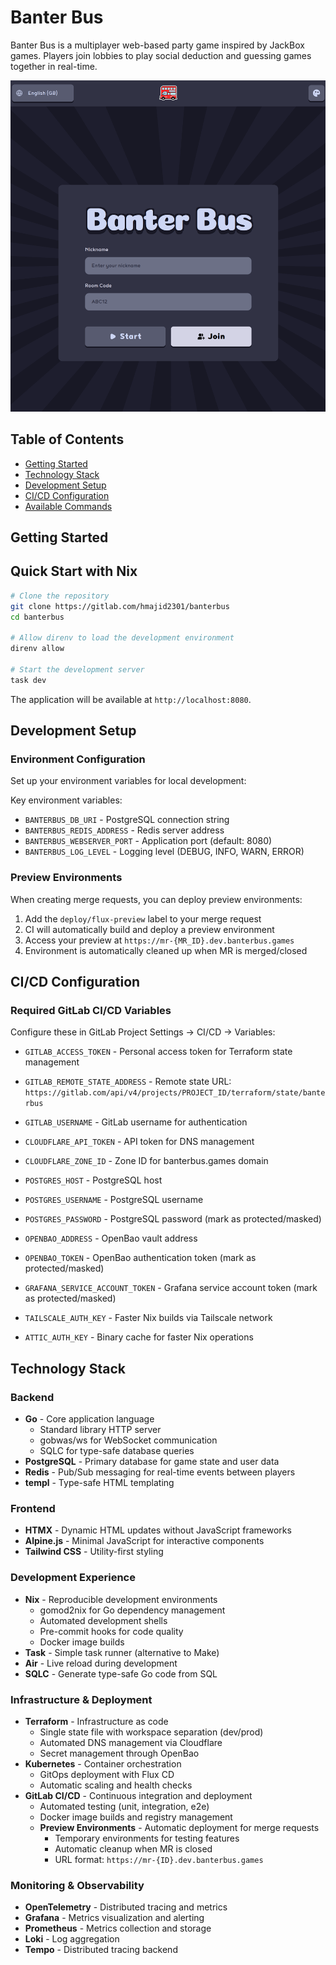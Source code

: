# Banter Bus

Banter Bus is a multiplayer web-based party game inspired by JackBox games. Players join lobbies to play social deduction and guessing games together in real-time.

<img src="docs/screens/main.png" alt="Home Page" width="1000">

## Table of Contents

- [Getting Started](#getting-started)
- [Technology Stack](#technology-stack)
- [Development Setup](#development-setup)
- [CI/CD Configuration](#cicd-configuration)
- [Available Commands](#available-commands)

## Getting Started

## Quick Start with Nix

```bash
# Clone the repository
git clone https://gitlab.com/hmajid2301/banterbus
cd banterbus

# Allow direnv to load the development environment
direnv allow

# Start the development server
task dev
```

The application will be available at `http://localhost:8080`.

## Development Setup

### Environment Configuration

Set up your environment variables for local development:

Key environment variables:
- `BANTERBUS_DB_URI` - PostgreSQL connection string
- `BANTERBUS_REDIS_ADDRESS` - Redis server address
- `BANTERBUS_WEBSERVER_PORT` - Application port (default: 8080)
- `BANTERBUS_LOG_LEVEL` - Logging level (DEBUG, INFO, WARN, ERROR)

### Preview Environments

When creating merge requests, you can deploy preview environments:

1. Add the `deploy/flux-preview` label to your merge request
2. CI will automatically build and deploy a preview environment
3. Access your preview at `https://mr-{MR_ID}.dev.banterbus.games`
4. Environment is automatically cleaned up when MR is merged/closed

## CI/CD Configuration

### Required GitLab CI/CD Variables

Configure these in GitLab Project Settings → CI/CD → Variables:

- `GITLAB_ACCESS_TOKEN` - Personal access token for Terraform state management
- `GITLAB_REMOTE_STATE_ADDRESS` - Remote state URL: `https://gitlab.com/api/v4/projects/PROJECT_ID/terraform/state/banterbus`
- `GITLAB_USERNAME` - GitLab username for authentication

- `CLOUDFLARE_API_TOKEN` - API token for DNS management
- `CLOUDFLARE_ZONE_ID` - Zone ID for banterbus.games domain

- `POSTGRES_HOST` - PostgreSQL host
- `POSTGRES_USERNAME` - PostgreSQL username
- `POSTGRES_PASSWORD` - PostgreSQL password (mark as protected/masked)
- `OPENBAO_ADDRESS` - OpenBao vault address
- `OPENBAO_TOKEN` - OpenBao authentication token (mark as protected/masked)
- `GRAFANA_SERVICE_ACCOUNT_TOKEN` - Grafana service account token (mark as protected/masked)

- `TAILSCALE_AUTH_KEY` - Faster Nix builds via Tailscale network
- `ATTIC_AUTH_KEY` - Binary cache for faster Nix operations

## Technology Stack

### Backend
- **Go** - Core application language
  - Standard library HTTP server
  - gobwas/ws for WebSocket communication
  - SQLC for type-safe database queries
- **PostgreSQL** - Primary database for game state and user data
- **Redis** - Pub/Sub messaging for real-time events between players
- **templ** - Type-safe HTML templating

### Frontend

- **HTMX** - Dynamic HTML updates without JavaScript frameworks
- **Alpine.js** - Minimal JavaScript for interactive components
- **Tailwind CSS** - Utility-first styling

### Development Experience

- **Nix** - Reproducible development environments
  - gomod2nix for Go dependency management
  - Automated development shells
  - Pre-commit hooks for code quality
  - Docker image builds
- **Task** - Simple task runner (alternative to Make)
- **Air** - Live reload during development
- **SQLC** - Generate type-safe Go code from SQL

### Infrastructure & Deployment

- **Terraform** - Infrastructure as code
  - Single state file with workspace separation (dev/prod)
  - Automated DNS management via Cloudflare
  - Secret management through OpenBao
- **Kubernetes** - Container orchestration
  - GitOps deployment with Flux CD
  - Automatic scaling and health checks
- **GitLab CI/CD** - Continuous integration and deployment
  - Automated testing (unit, integration, e2e)
  - Docker image builds and registry management
  - **Preview Environments** - Automatic deployment for merge requests
    - Temporary environments for testing features
    - Automatic cleanup when MR is closed
    - URL format: `https://mr-{ID}.dev.banterbus.games`

### Monitoring & Observability

- **OpenTelemetry** - Distributed tracing and metrics
- **Grafana** - Metrics visualization and alerting
- **Prometheus** - Metrics collection and storage
- **Loki** - Log aggregation
- **Tempo** - Distributed tracing backend
